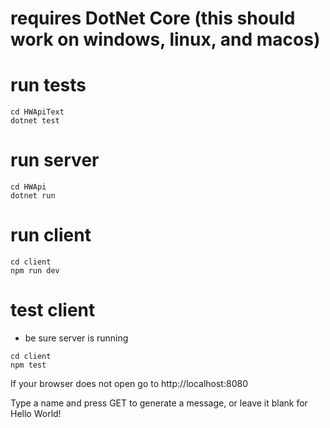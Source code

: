 # requires DotNet Core (this should work on windows, linux, and macos)
# run tests
```
cd HWApiText
dotnet test
```
# run server
```
cd HWApi
dotnet run
```
# run client
```
cd client
npm run dev
```

# test client
* be sure server is running
```
cd client
npm test
```

If your browser does not open go to
http://localhost:8080

Type a name and press GET to generate a message, or leave it blank for Hello World!


